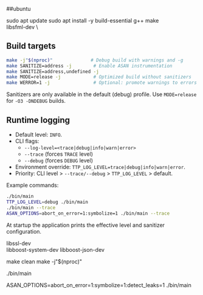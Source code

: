 ##ubuntu

sudo apt update
sudo apt install -y build-essential g++ make \
  libsfml-dev \
## Build targets

```sh
make -j"$(nproc)"              # Debug build with warnings and -g
make SANITIZE=address -j        # Enable ASAN instrumentation
make SANITIZE=address,undefined -j
make MODE=release -j            # Optimized build without sanitizers
make WERROR=1 -j                # Optional: promote warnings to errors
```

Sanitizers are only available in the default (debug) profile. Use `MODE=release` for `-O3 -DNDEBUG` builds.

## Runtime logging

* Default level: `INFO`.
* CLI flags:
  * `--log-level=<trace|debug|info|warn|error>`
  * `--trace` (forces `TRACE` level)
  * `--debug` (forces `DEBUG` level)
* Environment override: `TTP_LOG_LEVEL=trace|debug|info|warn|error`.
* Priority: CLI level > `--trace/--debug` > `TTP_LOG_LEVEL` > default.

Example commands:

```sh
./bin/main
TTP_LOG_LEVEL=debug ./bin/main
./bin/main --trace
ASAN_OPTIONS=abort_on_error=1:symbolize=1 ./bin/main --trace
```

At startup the application prints the effective level and sanitizer configuration.

  libssl-dev \
  libboost-system-dev libboost-json-dev

make clean
make -j"$(nproc)"


./bin/main


ASAN_OPTIONS=abort_on_error=1:symbolize=1:detect_leaks=1 ./bin/main


